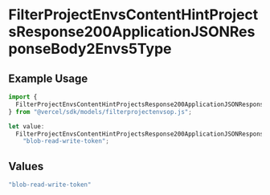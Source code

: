 # FilterProjectEnvsContentHintProjectsResponse200ApplicationJSONResponseBody2Envs5Type

## Example Usage

```typescript
import {
  FilterProjectEnvsContentHintProjectsResponse200ApplicationJSONResponseBody2Envs5Type,
} from "@vercel/sdk/models/filterprojectenvsop.js";

let value:
  FilterProjectEnvsContentHintProjectsResponse200ApplicationJSONResponseBody2Envs5Type =
    "blob-read-write-token";
```

## Values

```typescript
"blob-read-write-token"
```